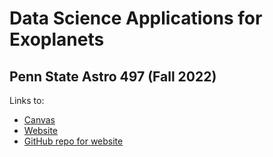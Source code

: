 # Data Science Applications for Exoplanets
## Penn State Astro 497 (Fall 2022)

Links to:
- [Canvas](https://psu.instructure.com/courses/2198465)
- [Website](https://psuastro497.github.io/Fall2022/)
- [GitHub repo for website](https://www.github.com/PsuAstro497/Fall2022/)
